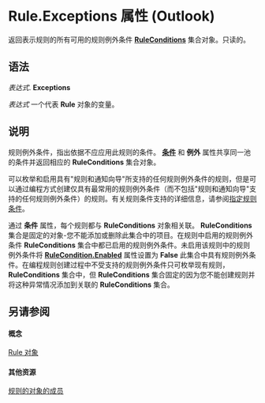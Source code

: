 
# Rule.Exceptions 属性 (Outlook)

返回表示规则的所有可用的规则例外条件 **[RuleConditions](e8e9a05a-b36b-add2-b294-8cdc5a97e119.md)** 集合对象。只读的。


## 语法

 _表达式_. **Exceptions**

 _表达式_ 一个代表 **Rule** 对象的变量。


## 说明

规则例外条件，指出依据不应应用此规则的条件。 **[条件](e2cacf1c-95eb-31d3-012c-7cf9426053d5.md)** 和 **例外** 属性共享同一池的条件并返回相应的 **RuleConditions** 集合对象。

可以枚举和启用具有"规则和通知向导"所支持的任何规则例外条件的规则，但是可以通过编程方式创建仅具有最常用的规则例外条件（而不包括"规则和通知向导"支持的任何规则例外条件）的规则。有关规则条件支持的详细信息，请参阅[指定规则条件](http://msdn.microsoft.com/library/812c131a-fe23-1b8b-5e2d-9459d7102630%28Office.15%29.aspx)。

通过 **条件** 属性，每个规则都与 **RuleConditions** 对象相关联。 **RuleConditions** 集合是固定的对象-您不能添加或删除此集合中的项目。在规则中启用的规则例外条件 **RuleConditions** 集合中都已启用的规则例外条件。未启用该规则中的规则例外条件将 **[RuleCondition.Enabled](43a6aa5f-18da-1b6c-a481-f30718725bd8.md)** 属性设置为 **False** 此集合中具有规则例外条件。在编程规则创建过程中不受支持的规则例外条件只可枚举现有规则， **RuleConditions** 集合中，但 **RuleConditions** 集合固定的因为您不能创建规则并将这种异常情况添加到关联的 **RuleConditions** 集合。


## 另请参阅


#### 概念


[Rule 对象](ea2ddbcc-fd65-a636-c6da-79950033f385.md)
#### 其他资源


[规则的对象的成员](29a5f487-dbcc-7312-c8ba-a05199ce8513.md)